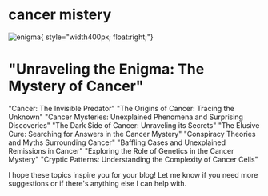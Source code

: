 # cancer mistery
![ enigma](https://www.interaliamag.org/wp-content/uploads/2021/11/2_Lung-tumour-image-1.png){ style="width400px; float:right;"}




# "Unraveling the Enigma: The Mystery of Cancer"
"Cancer: The Invisible Predator"
"The Origins of Cancer: Tracing the Unknown"
"Cancer Mysteries: Unexplained Phenomena and Surprising Discoveries"
"The Dark Side of Cancer: Unraveling its Secrets"
"The Elusive Cure: Searching for Answers in the Cancer Mystery"
"Conspiracy Theories and Myths Surrounding Cancer"
"Baffling Cases and Unexplained Remissions in Cancer"
"Exploring the Role of Genetics in the Cancer Mystery"
"Cryptic Patterns: Understanding the Complexity of Cancer Cells"

I hope these topics inspire you for your blog! Let me know if you need more suggestions or if there's anything else I can help with.


